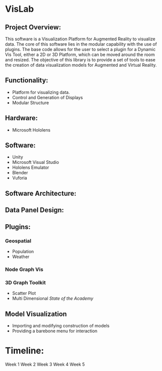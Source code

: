 # VisLab
## Project Overview:
This software is a Visualization Platform for Augmented Reality to visualize data. The core of this software lies in the modular capability with the use of plugins. The base code allows for the user to select a plugin for a Dynamic Vis Tool, either a 2D or 3D Platform, which can be moved around the room and resized. The objective of this library is to provide a set of tools to ease the creation of data visualization models for Augmented and Virtual Reality.
## Functionality:
 * Platform for visualizing data.
 * Control and Generation of Displays
 * Modular Structure
## Hardware:
 * Microsoft Hololens
## Software:
 * Unity
 * Microsoft Visual Studio
 * Hololens Emulator
 * Blender
 * Vuforia
## Software Architecture:
## Data Panel Design:
## Plugins:
### Geospatial
 * Population
 * Weather
### Node Graph Vis
### 3D Graph Toolkit
 * Scatter Plot
 * Multi Dimensional
*State of the Academy*

## Model Visualization
 * Importing and modifying construction of models
 * Providing a barebone menu for interaction

# Timeline:
Week 1
Week 2
Week 3
Week 4
Week 5
